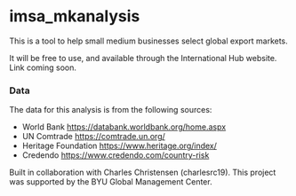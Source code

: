 # imsa_mkanalysis
This is a tool to help small medium businesses select global export markets. 

It will be free to use, and available through the International Hub website. Link coming soon. 

### Data
The data for this analysis is from the following sources:

- World Bank https://databank.worldbank.org/home.aspx
- UN Comtrade https://comtrade.un.org/
- Heritage Foundation https://www.heritage.org/index/
- Credendo https://www.credendo.com/country-risk


Built in collaboration with Charles Christensen (charlesrc19). 
This project was supported by the BYU Global Management Center.
